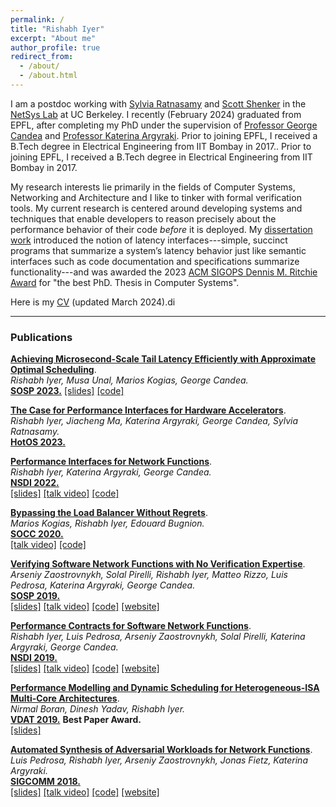 ```yaml
---
permalink: /
title: "Rishabh Iyer"
excerpt: "About me"
author_profile: true
redirect_from: 
  - /about/
  - /about.html
---
```


I am a postdoc working with [Sylvia Ratnasamy](https://people.eecs.berkeley.edu/~sylvia/) and [Scott Shenker](http://www.icsi.berkeley.edu/icsi/people/shenker) in the [NetSys Lab](https://netsys.cs.berkeley.edu/) at UC Berkeley. I recently (February 2024) graduated from EPFL, after completing my PhD under the supervision of [Professor George Candea](http://dslab.epfl.ch/people/candea/) and [Professor Katerina Argyraki](https://people.epfl.ch/katerina.argyraki?lang=en). Prior to joining EPFL,  I received a B.Tech degree in Electrical Engineering from IIT Bombay in 2017.. Prior to joining EPFL, I received a B.Tech degree in Electrical Engineering from IIT Bombay in 2017.

My research interests lie primarily in the fields of Computer Systems, Networking and Architecture and I like to tinker with formal verification tools. My current research is centered around developing systems and techniques that enable developers to reason precisely about the performance behavior of their code _before_ it is deployed. My [dissertation work](/files/thesis.pdf) introduced the notion of latency interfaces---simple, succinct programs that summarize a system’s latency behavior just
like semantic interfaces such as code documentation and specifications summarize functionality---and was awarded the 2023 [ACM SIGOPS Dennis M. Ritchie Award](https://www.sigops.org/awards/dmr/) for "the best PhD. Thesis in Computer Systems".

Here is my [CV](/files/cv.pdf) (updated March 2024).di

* * *

### Publications

**[Achieving Microsecond-Scale Tail Latency Efficiently with Approximate Optimal Scheduling](/files/concord.pdf)**.  
_Rishabh Iyer, Musa Unal, Marios Kogias, George Candea._  
**[SOSP 2023.](https://sosp2023.mpi-sws.org)** 
[[slides]](files/concord-slides.pptx) [[code]](https://github.com/dslab-epfl/concord)

**[The Case for Performance Interfaces for Hardware Accelerators](/files/perf-interf-accel.pdf)**.  
_Rishabh Iyer, Jiacheng Ma, Katerina Argyraki, George Candea, Sylvia Ratnasamy._  
**[HotOS 2023.](https://sigops.org/s/conferences/hotos/2023/index.html)**   

**[Performance Interfaces for Network Functions](/files/pix.pdf)**.  
_Rishabh Iyer, Katerina Argyraki, George Candea._  
**[NSDI 2022.](https://www.usenix.org/conference/nsdi22)**   
[[slides]](files/pix_slides.pdf) [[talk video]](https://www.youtube.com/watch?v=iM3R2Gp0PWo) [[code]](https://github.com/dslab-epfl/pix)

**[Bypassing the Load Balancer Without Regrets](/files/crab.pdf)**.  
_Marios Kogias, Rishabh Iyer, Edouard Bugnion._  
**[SOCC 2020.](https://acmsocc.github.io/2020/)**  
[[talk video]](https://drive.google.com/file/d/1pG8Tbkn3obZhSSzWJGVsVcQ5kAziMg07/view?usp=sharing) [[code]](https://github.com/epfl-dcsl/crab)  

**[Verifying Software Network Functions with No Verification Expertise](/files/vigor.pdf)**.  
_Arseniy Zaostrovnykh, Solal Pirelli, Rishabh Iyer, Matteo Rizzo, Luis Pedrosa, Katerina Argyraki, George Candea._  
**[SOSP 2019.](https://sosp19.rcs.uwaterloo.ca/)**   
[[slides]](https://vigor-nf.github.io/slides.pdf) [[talk video]](https://sosp19.rcs.uwaterloo.ca/videos/D2-S1-P4.mp4) [[code]](https://github.com/vigor-nf/vigor) [[website]](https://vigor-nf.github.io/)  

**[Performance Contracts for Software Network Functions](/files/bolt.pdf)**.  
_Rishabh Iyer, Luis Pedrosa, Arseniy Zaostrovnykh, Solal Pirelli, Katerina Argyraki, George Candea._  
**[NSDI 2019.](https://www.usenix.org/conference/nsdi19)**   
[[slides]](files/bolt_slides.pdf) [[talk video]](https://www.youtube.com/watch?v=cV8pCGiTxgQ) [[code]](https://github.com/bolt-perf-contracts/bolt) [[website]](https://bolt-perf-contracts.github.io)

**[Performance Modelling and Dynamic Scheduling for Heterogeneous-ISA Multi-Core Architectures](files/btp.pdf)**.  
_Nirmal Boran, Dinesh Yadav, Rishabh Iyer._  
**[VDAT 2019.](http://vdat2019.iiti.ac.in)**   **Best Paper Award.**  
[[slides]](files/vdat19_slides.pdf)

**[Automated Synthesis of Adversarial Workloads for Network Functions](files/castan.pdf)**.  
_Luis Pedrosa, Rishabh Iyer, Arseniy Zaostrovnykh, Jonas Fietz, Katerina Argyraki._  
**[SIGCOMM 2018.](https://conferences.sigcomm.org/sigcomm/2018/)**  
[[slides]](files/castan_slides.pdf) [[talk video]](https://www.youtube.com/watch?v=1BjeaNvmBwQ&t=1571s) [[code]](https://github.com/nal-epfl/castan) [[website]](https://pedrosa.2y.net/Projects/CASTAN)

